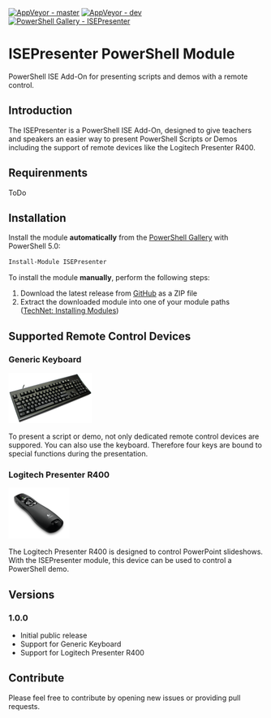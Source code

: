 [![AppVeyor - master](https://ci.appveyor.com/api/projects/status/h14qy0k9jih4sp78/branch/master?svg=true)](https://ci.appveyor.com/project/claudiospizzi/isepresenter/branch/master) [![AppVeyor - dev](https://ci.appveyor.com/api/projects/status/h14qy0k9jih4sp78/branch/dev?svg=true)](https://ci.appveyor.com/project/claudiospizzi/isepresenter/branch/dev) [![PowerShell Gallery - ISEPresenter](https://img.shields.io/badge/PowerShell%20Gallery-ISEPresenter-0072C6.svg)](https://www.powershellgallery.com/packages/ISEPresenter)

# ISEPresenter PowerShell Module
PowerShell ISE Add-On for presenting scripts and demos with a remote control.


## Introduction

The ISEPresenter is a PowerShell ISE Add-On, designed to give teachers and speakers an easier way to present PowerShell Scripts or Demos including the support of remote devices like the Logitech Presenter R400.


 


## Requirenments

ToDo


## Installation

Install the module **automatically** from the [PowerShell Gallery](https://www.powershellgallery.com/packages/ISEPresenter) with PowerShell 5.0:

```powershell
Install-Module ISEPresenter
```

To install the module **manually**, perform the following steps:

1. Download the latest release from [GitHub](https://github.com/claudiospizzi/isepresenter/releases) as a ZIP file
2. Extract the downloaded module into one of your module paths ([TechNet: Installing Modules](https://technet.microsoft.com/en-us/library/dd878350))


## Supported Remote Control Devices

### Generic Keyboard

![Generic Keyboard](https://raw.githubusercontent.com/claudiospizzi/ISEPresenter/dev/Assets/GenericKeyboard-100.png)

To present a script or demo, not only dedicated remote control devices are suppored. You can also use the keyboard. Therefore four keys are bound to special functions during the presentation.

### Logitech Presenter R400

![Logitech Presenter R400](https://raw.githubusercontent.com/claudiospizzi/ISEPresenter/dev/Assets/LogitechPresenterR400-100.png)

The Logitech Presenter R400 is designed to control PowerPoint slideshows. With the ISEPresenter module, this device can be used to control a PowerShell demo.

## Versions

### 1.0.0

* Initial public release
* Support for Generic Keyboard
* Support for Logitech Presenter R400


## Contribute

Please feel free to contribute by opening new issues or providing pull requests.
